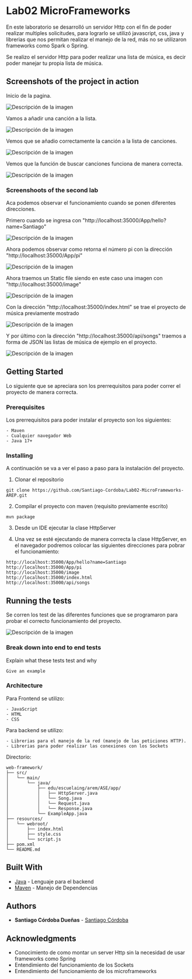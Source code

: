 # Lab02 MicroFrameworks

En este laboratorio se desarrolló un servidor Http con el fin de poder realizar multiples solicitudes, para lograrlo 
se utilizó javascript, css, java y librerias que nos permitan realizar el manejo de la red, más no se utilizaron frameworks
como Spark o Spring.

Se realizo el servidor Http para poder realizar una lista de música, es decir poder manejar tu propia lista de música.

## Screenshots of the project in action

Inicio de la pagina.

![Descripción de la imagen](src/img/img_1.png)

Vamos a añadir una canción a la lista.

![Descripción de la imagen](src/img/img_2.png)

Vemos que se añadio correctamente la canción a la lista de canciones.

![Descripción de la imagen](src/img/img_3.png)

Vemos que la función de buscar canciones funciona de manera correcta.

![Descripción de la imagen](src/img/img_4.png)

### Screenshoots of the second lab

Aca podemos observar el funcionamiento cuando se ponen diferentes direcciones.

Primero cuando se ingresa con "http://localhost:35000/App/hello?name=Santiago"

![Descripción de la imagen](src/img/img_5.png)

Ahora podemos observar como retorna el número pi con la dirección "http://localhost:35000/App/pi"

![Descripción de la imagen](src/img/img_6.png)

Ahora traemos un Static file siendo en este caso una imagen con "http://localhost:35000/image"

![Descripción de la imagen](src/img/img_7.png)

Con la dirección "http://localhost:35000/index.html" se trae el proyecto de música previamente mostrado

![Descripción de la imagen](src/img/img_8.png)

Y por último con la dirección "http://localhost:35000/api/songs" traemos a forma de JSON las listas de música de ejemplo en el proyecto.


![Descripción de la imagen](src/img/img_9.png)

## Getting Started

Lo siguiente que se apreciara son los prerrequisitos para poder correr el proyecto de manera correcta.

### Prerequisites

Los prerrequisitos para poder instalar el proyecto son los siguientes:

```
- Maven
- Cualquier navegador Web
- Java 17+
```
### Installing

A continuación se va a ver el paso a paso para la instalación del proyecto.

1. Clonar el repositorio

```
git clone https://github.com/Santiago-Cordoba/Lab02-MicroFrameworks-AREP.git
```

2. Compilar el proyecto con maven (requisito previamente escrito)

```
mvn package
```

3. Desde un IDE ejecutar la clase HttpServer

4. Una vez se esté ejecutando de manera correcta la clase HttpServer, en el navegador podremos colocar las siguientes direcciones para pobrar el funcionamiento:


```
http://localhost:35000/App/hello?name=Santiago
http://localhost:35000/App/pi
http://localhost:35000/image
http://localhost:35000/index.html
http://localhost:35000/api/songs 
```

## Running the tests

Se corren los test de las diferentes funciones que se programaron para probar el correcto funcionamiento del proyecto.

![Descripción de la imagen](src/img/img_10.png)

### Break down into end to end tests

Explain what these tests test and why

```
Give an example
```

### Architecture

Para Frontend se utilizo:

```
- JavaScript
- HTML
- CSS
```

Para backend se utilizo:

```
- Librerias para el manejo de la red (manejo de las peticiones HTTP).
- Librerias para poder realizar las conexiones con los Sockets
```

Directorio:

```
web-framework/
├── src/
│   └── main/
│       └── java/
│           ├── edu/escuelaing/arem/ASE/app/
│           │   ├── HttpServer.java
│           │   └── Song.java
│           │   └── Request.java
│           │   └── Response.java
│           └── ExampleApp.java
├── resources/
│   └── webroot/
│       ├── index.html
│       ├── style.css
│       └── script.js
├── pom.xml
└── README.md
```


## Built With

* [Java](https://www.java.com/es) - Lenguaje para el backend
* [Maven](https://maven.apache.org/) - Manejo de Dependencias

## Authors

* **Santiago Córdoba Dueñas**  - [Santiago Córdoba](https://github.com/Santiago-Cordoba)

## Acknowledgments

* Conocimiento de como montar un server Http sin la necesidad de usar frameworks como Spring
* Entendimiento del funcionamiento de los Sockets
* Entendimiento del funcionamiento de los microframeworks


